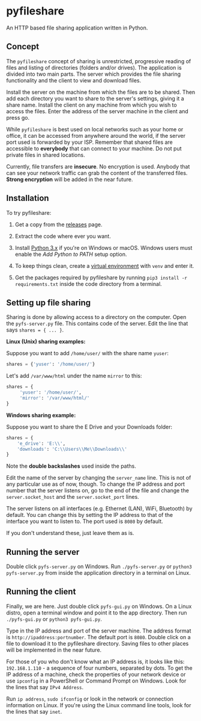 # pyfileshare
An HTTP based file sharing application written in Python.

## Concept
The `pyfileshare` concept of sharing is unrestricted, progressive reading
of files and listing of directories (folders and/or drives). The application
is divided into two main parts. The server which provides the file sharing
functionality and the client to view and download files.

Install the server on the machine from which the files are to be shared.
Then add each directory you want to share to the server's settings, giving
it a share name. Install the client on any machine from which you wish
to access the files. Enter the address of the server machine in the client
and press go.

While `pyfileshare` is best used on local networks such as your home or office,
it can be accessed from anywhere around the world, if the server port used
is forwarded by your ISP. Remember that shared files are accessible
to __everybody__ that can connect to your machine. Do not put private files
in shared locations.

Currently, file transfers are __insecure__. No encryption is used. Anybody
that can see your network traffic can grab the content of the transferred
files. __Strong encryption__ will be added in the near future.

## Installation
To try pyfileshare:

1. Get a copy from the
   [releases](https://github.com/sivasankarankb/pyfileshare/releases) page.
   
2. Extract the code where ever you want.

3. Install [Python 3.x](https://www.python.org) if you're on Windows or macOS.
   Windows users must enable the _Add Python to PATH_ setup option.

4. To keep things clean, create a
   [virtual environment](https://packaging.python.org/en/latest/guides/installing-using-pip-and-virtual-environments/#creating-a-virtual-environment)
   with `venv` and enter it.

5. Get the packages required by pyfileshare by running
   `pip3 install -r requirements.txt` inside the code directory from a terminal.

## Setting up file sharing
Sharing is done by allowing access to a directory on the computer.
Open the `pyfs-server.py` file. This contains code of the server.
Edit the line that says `shares = { ... }`.

__Linux (Unix) sharing examples:__

Suppose you want to add `/home/user/` with the share name `yuser`:

```python
shares = {'yuser': '/home/user/'}
```

Let's add `/var/www/html` under the name `mirror` to this:

```python
shares = {
     'yuser': '/home/user/',
     'mirror': '/var/www/html/'
}
```

__Windows sharing example:__

Suppose you want to share the E Drive and your Downloads folder:

```python
shares = {
    'e_drive': 'E:\\',
    'downloads': 'C:\\Users\\Me\\Downloads\\'
}
```

Note the __double backslashes__ used inside the paths.

Edit the name of the server by changing the `server_name` line.
This is not of any particular use as of now, though. To change the IP address
and port number that the server listens on, go to the end of the file
and change the `server.socket_host` and the `server.socket_port` lines.

The server listens on all interfaces (e.g. Ethernet (LAN), WiFi, Bluetooth)
by default. You can change this by setting the IP address to that of
the interface you want to listen to. The port used is `8080` by default.

If you don't understand these, just leave them as is.

## Running the server
Double click `pyfs-server.py` on Windows. Run `./pyfs-server.py` or
`python3 pyfs-server.py` from inside the application directory
in a terminal on Linux.

## Running the client
Finally, we are here. Just double click `pyfs-gui.py` on Windows.
On a Linux distro, open a terminal window and point it to the app directory.
Then run `./pyfs-gui.py` or `python3 pyfs-gui.py`.

Type in the IP address and port of the server machine. The address format
is `http://ipaddress:portnumber`. The default port is `8080`. Double click
on a file to download it to the pyfileshare directory. Saving files to other
places will be implemented in the near future.

For those of you who don't know what an IP address is, it looks like this:
`192.168.1.110` - a sequence of four numbers, separated by dots. To get
the IP address of a machine, check the properties of your network device
or use `ipconfig` in a PowerShell or Command Prompt on Windows.
Look for the lines that say `IPv4 Address`.

Run `ip address`, `sudo ifconfig` or look in the network or connection
information on Linux. If you're using the Linux command line tools, look
for the lines that say `inet`.
